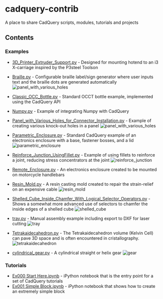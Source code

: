 # cadquery-contrib
A place to share CadQuery scripts, modules, tutorials and projects

## Contents

### Examples

* [3D_Printer_Extruder_Support.py](examples/3D_Printer_Extruder_Support.py) - Designed for mounting hotend to an i3 X-carriage inspired by the P3steel Toolson
* [Braille.py](examples/Braille.py) - Configurable braille label/sign generator where user inputs text and the braille dots are generated automatically
![panel_with_various_holes](examples/images/braille.png)

* [Classic_OCC_Bottle.py](examples/Classic_OCC_Bottle.py) - Standard OCCT bottle example, implemented using the CadQuery API
* [Numpy.py](examples/Numpy.py) - Example of integrating Numpy with CadQuery
* [Panel_with_Various_Holes_for_Connector_Installation.py](examples/Panel_with_Various_Holes_for_Connector_Installation.py) - Example of creating various knock-out holes in a panel
![panel_with_various_holes](examples/images/panel_with_various_holes.png) 

* [Parametric_Enclosure.py](examples/Parametric_Enclosure.py) - Standard CadQuery example of an electronics enclosure with a base, fastener bosses, and a lid
![parametric_enclosure](examples/images/parametric_enclosure.png) 

* [Reinforce_Junction_UsingFillet.py](examples/Reinforce_Junction_UsingFillet.py) - Example of using fillets to reinforce a joint, reducing stress concentrators at the joint
![reinforce_junction](examples/images/reinforce_junction_using_fillet.png) 

* [Remote_Enclosure.py](examples/Remote_Enclosure.py) - An electronics enclosure created to be mounted on motorcycle handlebars


* [Resin_Mold.py](examples/Resin_Mold.py) - A resin casting mold created to repair the strain-relief on an expensive cable
![resin_mold](examples/images/resin_mold.png) 

* [Shelled_Cube_Inside_Chamfer_With_Logical_Selector_Operators.py](examples/Shelled_Cube_Inside_Chamfer_With_Logical_Selector_Operators.py) - Shows a somewhat more advanced use of selectors to chamfer the inside edges of a shelled cube
![shelled_cube](examples/images/shelled_cube.png) 

* [tray.py](examples/tray.py) - Manual assembly example including export to DXF for laser cutting
![tray](examples/images/tray.png) 

* [Tetrakaidecahedron.py](examples/Tetrakaidecahedron.py) - The Tetrakaidecahedron volume (Kelvin Cell) can pave 3D space and is often encountered in cristallography.
![tetrakaidecahedron](examples/images/Tetrakaidecahedron.png) 

* [cylindrical_gear.py](examples/cylindrical_gear.py) - A cylindrical straight or helix gear
![gear](examples/images/gear.png) 


### Tutorials

* [Ex000 Start Here.ipynb](tutorials/Ex000%20Start%20Here.ipynb) - iPython notebook that is the entry point for a set of CadQuery tutorials
* [Ex001 Simple Block.ipynb](tutorials/Ex001%20Simple%20Block.ipynb) - iPython notebook that shows how to create an extremely simple block

